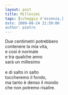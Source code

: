 ```yaml
---
layout: post
title: Millesimi
tags: [scheggia d'essenza,]
date: 2009-08-24 21:59:00
author: pietro
---
```

Due centimetri potrebbero<br/>contenere la mia vita,<br/>e così è normale<br/>e tra qualche anno<br/>sarà un millesimo<br/><br/>e di salto in salto<br/>toccheremo il fondo,<br/>ma tanto è denso il mondo<br/>che non potremo risalire.
